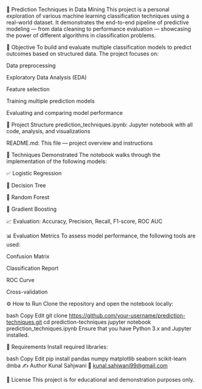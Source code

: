 🧠 Prediction Techniques in Data Mining
This project is a personal exploration of various machine learning classification techniques using a real-world dataset. It demonstrates the end-to-end pipeline of predictive modeling — from data cleaning to performance evaluation — showcasing the power of different algorithms in classification problems.

📌 Objective
To build and evaluate multiple classification models to predict outcomes based on structured data. The project focuses on:

Data preprocessing

Exploratory Data Analysis (EDA)

Feature selection

Training multiple prediction models

Evaluating and comparing model performance

📂 Project Structure
prediction_techniques.ipynb: Jupyter notebook with all code, analysis, and visualizations

README.md: This file — project overview and instructions

🧪 Techniques Demonstrated
The notebook walks through the implementation of the following models:

✅ Logistic Regression

🌳 Decision Tree

🌲 Random Forest

🚀 Gradient Boosting

📈 Evaluation: Accuracy, Precision, Recall, F1-score, ROC AUC

📊 Evaluation Metrics
To assess model performance, the following tools are used:

Confusion Matrix

Classification Report

ROC Curve

Cross-validation

⚙️ How to Run
Clone the repository and open the notebook locally:

bash
Copy
Edit
git clone https://github.com/your-username/prediction-techniques.git
cd prediction-techniques
jupyter notebook prediction_techniques.ipynb
Ensure that you have Python 3.x and Jupyter installed.

🧰 Requirements
Install required libraries:

bash
Copy
Edit
pip install pandas numpy matplotlib seaborn scikit-learn dmba
✍️ Author
Kunal Sahjwani
📧 kunal.sahjwani99@gmail.com

📜 License
This project is for educational and demonstration purposes only.
